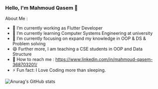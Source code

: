 ### Hello, I'm Mahmoud Qasem 👋


About Me :

- 🔭 I’m currently working as Flutter Developer
- 🌱 I’m currently learning Computer Systems Engineering at university
- 👯 I’m currently focusing on expand my knowledge in OOP & DS & Problem solving
- 😄 Further more, I am teaching a CSE students in OOP and Data Structure
- 💬 How to reach me : https://www.linkedin.com/in/mahmoud-qasem-368703201/
- ⚡ Fun fact: I Love Coding more than sleeping.

![Anurag's GitHub stats](https://github-readme-stats.vercel.app/api?username=mahmoudqasem2001&theme=dark&show_icons=true)
